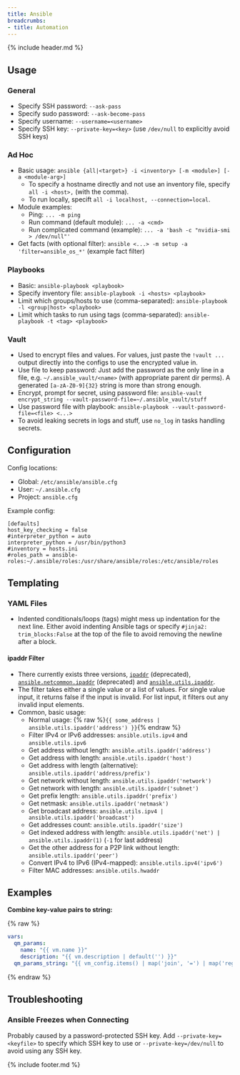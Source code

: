 ```yaml
---
title: Ansible
breadcrumbs:
- title: Automation
---
```

{% include header.md %}

## Usage

### General

- Specify SSH password: `--ask-pass`
- Specify sudo password: `--ask-become-pass`
- Specify username: `--username=<username>`
- Specify SSH key: `--private-key=<key>` (use `/dev/null` to explicitly avoid SSH keys)

### Ad Hoc

- Basic usage: `ansible {all|<target>} -i <inventory> [-m <module>] [-a <module-arg>]`
    - To specify a hostname directly and not use an inventory file, specify `all -i <host>,` (with the comma).
    - To run locally, specift `all -i localhost, --connection=local`.
- Module examples:
    - Ping: `... -m ping`
    - Run command (default module): `... -a <cmd>`
    - Run complicated command (example): `... -a 'bash -c "nvidia-smi > /dev/null"'`
- Get facts (with optional filter): `ansible <...> -m setup -a 'filter=ansible_os_*'` (example fact filter)

### Playbooks

- Basic: `ansible-playbook <playbook>`
- Specify inventory file: `ansible-playbook -i <hosts> <playbook>`
- Limit which groups/hosts to use (comma-separated): `ansible-playbook -l <group|host> <playbook>`
- Limit which tasks to run using tags (comma-separated): `ansible-playbook -t <tag> <playbook>`

### Vault

- Used to encrypt files and values. For values, just paste the `!vault ...` output directly into the configs to use the encrypted value in.
- Use file to keep password: Just add the password as the only line in a file, e.g. `~/.ansible_vault/<name>` (with appropriate parent dir perms). A generated `[a-zA-Z0-9]{32}` string is more than strong enough.
- Encrypt, prompt for secret, using password file: `ansible-vault encrypt_string --vault-password-file=~/.ansible_vault/stuff`
- Use password file with playbook: `ansible-playbook --vault-password-file=<file> <...>`
- To avoid leaking secrets in logs and stuff, use `no_log` in tasks handling secrets.

## Configuration

Config locations:

- Global: `/etc/ansible/ansible.cfg`
- User: `~/.ansible.cfg`
- Project: `ansible.cfg`

Example config:

```
[defaults]
host_key_checking = false
#interpreter_python = auto
interpreter_python = /usr/bin/python3
#inventory = hosts.ini
#roles_path = ansible-roles:~/.ansible/roles:/usr/share/ansible/roles:/etc/ansible/roles
```

## Templating

### YAML Files

- Indented conditionals/loops (tags) might mess up indentation for the next line. Either avoid indenting Ansible tags or specify `#jinja2: trim_blocks:False` at the top of the file to avoid removing the newline after a block.

#### ipaddr Filter

- There currently exists three versions, [`ipaddr`](https://docs.ansible.com/ansible/2.4/playbooks_filters_ipaddr.html) (deprecated), [`ansible.netcommon.ipaddr`](https://docs.ansible.com/ansible/latest/user_guide/playbooks_filters_ipaddr.html) (deprecated) and [`ansible.utils.ipaddr`](https://docs.ansible.com/ansible/latest/collections/ansible/utils/docsite/filters_ipaddr.html).
- The filter takes either a single value or a list of values. For single value input, it returns false if the input is invalid. For list input, it filters out any invalid input elements.
- Common, basic usage:
    - Normal usage: {% raw %}`{{ some_address | ansible.utils.ipaddr('address') }}`{% endraw %}
    - Filter IPv4 or IPv6 addresses: `ansible.utils.ipv4` and `ansible.utils.ipv6`
    - Get address without length: `ansible.utils.ipaddr('address')`
    - Get address with length: `ansible.utils.ipaddr('host')`
    - Get address with length (alternative): `ansible.utils.ipaddr('address/prefix')`
    - Get network without length: `ansible.utils.ipaddr('network')`
    - Get network with length: `ansible.utils.ipaddr('subnet')`
    - Get prefix length: `ansible.utils.ipaddr('prefix')`
    - Get netmask: `ansible.utils.ipaddr('netmask')`
    - Get broadcast address: `ansible.utils.ipv4 | ansible.utils.ipaddr('broadcast')`
    - Get addresses count: `ansible.utils.ipaddr('size')`
    - Get indexed address with length: `ansible.utils.ipaddr('net') | ansible.utils.ipaddr(1)` (`-1` for last address)
    - Get the other address for a P2P link without length: `ansible.utils.ipaddr('peer')`
    - Convert IPv4 to IPv6 (IPv4-mapped): `ansible.utils.ipv4('ipv6')`
    - Filter MAC addresses: `ansible.utils.hwaddr`

## Examples

**Combine key-value pairs to string:**

{% raw %}
```yaml
vars:
  qm_params:
    name: "{{ vm.name }}"
    description: "{{ vm.description | default('') }}"
  qm_params_string: "{{ vm_config.items() | map('join', '=') | map('regex_replace', '^([^=]*)=(.*)$', '--\\1=\"\\2\"') | join(' ') }}"
```
{% endraw %}

## Troubleshooting

### Ansible Freezes when Connecting

Probably caused by a password-protected SSH key. Add `--private-key=<keyfile>` to specify which SSH key to use or `--private-key=/dev/null` to avoid using any SSH key.

{% include footer.md %}
